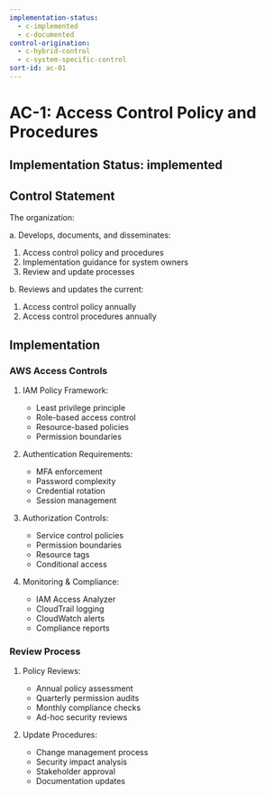 ```yaml
---
implementation-status:
  - c-implemented
  - c-documented
control-origination:
  - c-hybrid-control
  - c-system-specific-control
sort-id: ac-01
---
```


# AC-1: Access Control Policy and Procedures

## Implementation Status: implemented

## Control Statement

The organization:

a. Develops, documents, and disseminates:
   1. Access control policy and procedures
   2. Implementation guidance for system owners
   3. Review and update processes

b. Reviews and updates the current:
   1. Access control policy annually
   2. Access control procedures annually

## Implementation

### AWS Access Controls

1. IAM Policy Framework:
   - Least privilege principle
   - Role-based access control
   - Resource-based policies
   - Permission boundaries

2. Authentication Requirements:
   - MFA enforcement
   - Password complexity
   - Credential rotation
   - Session management

3. Authorization Controls:
   - Service control policies
   - Permission boundaries
   - Resource tags
   - Conditional access

4. Monitoring & Compliance:
   - IAM Access Analyzer
   - CloudTrail logging
   - CloudWatch alerts
   - Compliance reports

### Review Process

1. Policy Reviews:
   - Annual policy assessment
   - Quarterly permission audits
   - Monthly compliance checks
   - Ad-hoc security reviews

2. Update Procedures:
   - Change management process
   - Security impact analysis
   - Stakeholder approval
   - Documentation updates
